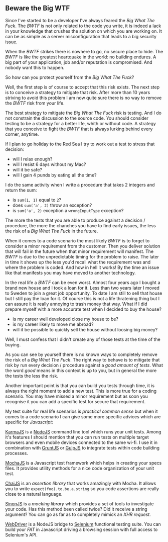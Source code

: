Beware the Big WTF
---

Since I've started to be a developer I've always feared the _Big What The Fuck_. The _BWTF_ is not only related to the code you write, it is indeed a lack in your knowledge that crushes the solution on which you are working on. It can be as simple as a server misconfiguration that leads to a big security issue.

When the _BWTF_ strikes there is nowhere to go, no secure place to hide. The _BWTF_ is like the greatest heartquake in the world: no building endures. A big part of your application, job and/or reputation is compromised. And nobody want this to happen.

So how can you protect yourself from the _Big What The Fuck_?

Well, the first step is of course to accept that this risk exists. The next step is to conceive a strategy to mitigate that risk. After more than 10 years striving to avoid this problem I am now quite sure there is no way to remove the _BWTF_ risk from your life.

The best strategy to mitigate the _Big What The Fuck_ risk is testing. And I do not constrain the discussion to the source code. You should consider testing to be a strategy for a better life, whith or without code. A strategy that you conceive to fight the _BWTF_ that is always lurking behind every corner, anytime.

If I plan to go holiday to the Red Sea I try to work out a test to stress that decision:

- will I relax enough?
- will I resist 6 days without my Mac?
- will it be safe?
- will I gain 4 punds by eating all the time?

I do the same activity when I write a procedure that takes 2 integers and return the sum:

- is `sum(1, 1)` equal to `2`?
- does `sum('a', 2)` throw an exception?
- is `sum('a', 2)` exception a `wrongInputType` exception?

The more the tests that you are able to produce against a decision / procedure, the more the chanches you have to find early issues, the less the risk of a _Big What The Fuck_ in the future.

When it comes to a code scenario the most likely _BWTF_ is to forget to consider a minor requirement from the customer. Then you deliver solution that will fail in the future when that minor requirement will manifest. The _BWTF_ is due to the unpredictable timing for the problem to raise. The later in time it shows up the less you'd recall what the requirement was and where the problem is coded. And how in hell it works! By the time an issue like that manifests you may have moved to another technology.

In the real life a _BWTF_ can be even worst. Almost four years ago I bought a brand new house and I took a loan for it. Less than two years later I moved to Sweden to join a great job opportunity. To date I am still to sell that house but I still pay the loan for it. Of course this is not a life thratening thing but I can assure it is really annoying to trash money that way. What if I did prepare myself with a more accurate test when I decided to buy the house? 

- is my career well developed close my house to be?
- is my career likely to move me abroad?
- will it be possible to quickly sell the house without loosing big money?

Well, I must confess that I didn't create any of those tests at the time of the buying.

As you can see by yourself there is no known ways to completely remove the risk of a _Big What The Fuck_. The right way to behave is to mitigate that risk by run every decision / procedure against a _good amount of tests_. What the word _good_ means in this context is up to you, but in general the more the tests the less the risk. 

Another important point is that you can build you tests through time, it is always the right moment to add a new test. This is more true for a coding scenario. You may have missed a minor requirement but as soon you recognise it you can add a specific test for secure that requirement.

My test suite for real life scenarios is _practical common sense_ but when it comes to a code scenario I can give some more specific advices which are specific for _Javascript_:

[KarmaJS](http://karma-runner.github.io/0.12/index.html) is a [NodeJS](nodejs.org) command line tool which runs your unit tests. Among it's features I should mention that you can run tests on multiple target browsers and even mobile devices connected to the same wi-fi. I use it in combination with [GruntJS](http://gruntjs.com/) or [GulpJS](http://gulpjs.com/) to integrate tests within code building processes.

[MochaJS](http://mochajs.org/) is a Javascript test framework which helps in creating your specs files. It provides utility methods for a nice code organization of your unit test.

[ChaiJS](http://chaijs.com/) is an _assertion library_ that works amazingly with Mocha. It allows you to write `expect(foo).to.be.a.string` so you code assertions are really close to a natural language.

[SinonJS](http://sinonjs.org/) is a _mocking library_ which provides a set of tools to investigate your code. Has this method been called twice? Did it receive a string argument? You can go as far as to completely mimick an _XHR request_.

[WebDriver](http://www.webdriver.io/) is a NodeJS bridge to [Selenium](http://www.seleniumhq.org/) functional testing suite. You can build your _FAT_ in Javascript driving a browsing session with full access to Selenium's API.






